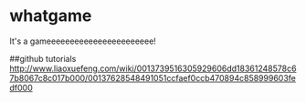 # whatgame
It's a gameeeeeeeeeeeeeeeeeeeeeee!

##github tutorials
http://www.liaoxuefeng.com/wiki/0013739516305929606dd18361248578c67b8067c8c017b000/00137628548491051ccfaef0ccb470894c858999603fedf000

